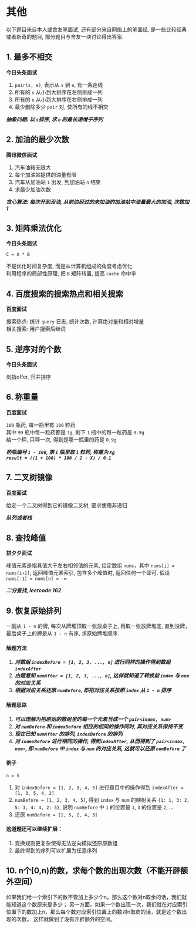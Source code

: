 # 其他

以下题目来自本人或舍友笔面试, 还有部分来自网络上的笔面经, 是一些比较经典或者新奇的题目, 部分题目与舍友一块讨论得出答案. 

## 1. 最多不相交

**今日头条面试** 

1. `pair(s, e)`, 表示从 `s` 到 `e`, 有一条连线
2. 所有的 `s` 从小到大排序在左侧排成一列
3. 所有的 `e` 从小到大排序在右侧排成一列
4. 最少删除多少 `pair` 对, 使所有的线不相交  
 
***抽象问题: 以 `s`排序, 求 `e` 的最长递增子序列***

## 2. 加油的最少次数

**腾讯微信面试**

1. 汽车油箱无限大
2. 每个加油站提供的油量有限
3. 汽车从加油站 `1` 出发, 到加油站 `n` 结束
4. 求最少加油次数

***贪心算法: 每次开到没油, 从前边经过的未加油的加油站中油量最大的加油, 次数加 1***

## 3. 矩阵乘法优化

**今日头条面试**  

`C = A * B`  

不是优化时间复杂度, 而是从计算机组成的角度考虑优化  
利用程序的局部性原理, 把 `B` 矩阵转置, 提高 `cache` 命中率

## 4. 百度搜索的搜索热点和相关搜索

**百度面试**  

搜索热点: 统计 `query` 日志, 统计次数, 计算绝对量和相对增量   
相关搜索: 用户搜索后继词

## 5. 逆序对的个数

**今日头条面试**  
 
剑指offer, 归并排序

## 6. 称重量

**百度面试**  

`100` 瓶药, 每一瓶里有 `100` 粒药  
 其中 `99` 瓶中每一粒药都是 `1g`, 剩下 `1` 瓶中的每一粒药是 `0.9g`   
 给一个秤, 只秤一次, 得到是哪一瓶里的药是 `0.9g`   
 
 ***药瓶编号 `1 - 100`, 第 `i` 瓶里取 `i` 粒药, 称重为 `Xg`***   
 ***`result = ((1 + 100) * 100 / 2 - X) / 0.1`***
 
## 7. 二叉树镜像

**百度面试**

给定一个二叉树得到它的镜像二叉树, 要求使用非递归   

***队列或者栈***

## 8. 查找峰值

**拼夕夕面试**

峰值元素是指其值大于左右相邻值的元素, 给定数组 `nums`，其中 `nums[i] ≠ nums[i+1]`, 返回峰值元素索引, 包含多个峰值时, 返回任何一个即可.
假设 `nums[-1] = nums[n] = -∞`

***二分查找, leetcode 162***

## 9. 恢复原始排列

一副从 `1 - n` 的牌, 每次从牌堆顶取一张放桌子上, 再取一张放牌堆底, 直到没牌，最后桌子上的牌是从 `1 - n` 有序, 求原始牌堆顺序.   

#### 解题方法

1. ***对数组 `indexBefore = [1, 2, 3, ..., n]` 进行同样的操作得到数组 `indexAfter`***
2. ***由题意知 `numAfter = [1, 2, 3, ..., n]`, 这样就知道了转换前 `index` 与 `num` 的对应关系***
3. ***根据对应关系还原 `numBefore`, 即把对应关系按照 `index` 从 `1 - n` 排序***

#### 解题思路

1. ***可以理解为把原始的数组里的每一个元素当成一个 `pair<index, num>`***   
2. ***对 `numBefore` 和 `indexBefore` 相应的相同的操作同时, 其对应关系保持不变***   
3. ***现在已知 `numAfter` 的排列, `indexBefore` 的排列***   
4. ***对 `indexBefore` 进行相同的操作, 得到`indexAfter`, 从而得到了 `pair<index, num>`, 即 `numBefore` 中 `index` 与 `num` 的对应关系, 这就可以还原 `numBefore` 了***

#### 例子
`n = 5`

1. 对 `indexBefore = [1, 2, 3, 4, 5]` 进行题目中的操作得到 `indexAfter = [1, 3, 5, 4, 2]`   
2. `numBefore = [1, 2, 3, 4, 5]`, 得到 `index` 与 `num` 的映射关系 `{1: 1, 3: 2, 5: 3, 4: 4, 2: 5}`, 说明 `numBefore` 中 `1` 的位置是 `1`, `3` 的位置是 `2`, ...   
3. 还原 `numBefore = [1, 5, 2, 4, 3]`

#### 这道题还可以继续扩展：

1. 变换规则更复杂使得无法逆向模拟还原原数组
2. 最终得到的序列可以扩展为任意序列


## 10. n个[0,n)的数，求每个数的出现次数（不能开辟额外空间）
如果我们给一个索引下的数不管加上多少个n，那么这个数对n取余的话，我们就能知道这个数原来是多少；
另一方面，如果一个数出现一次，我们就在对应索引位置下的数加上n，那么每个数对应索引位置上的数对n取商的话，就是这个数出现的次数。
这样就做到了没有开辟额外的空间。

